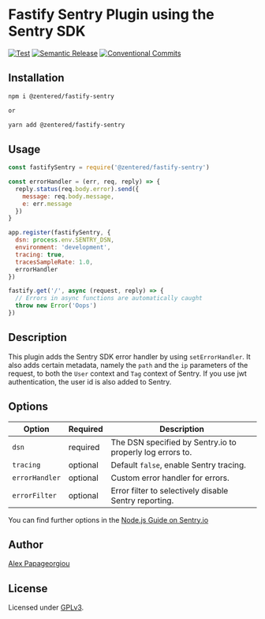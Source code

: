 # Fastify Sentry Plugin using the Sentry SDK

[![Test](https://github.com/zentered/fastify-sentry/actions/workflows/test.yml/badge.svg)](https://github.com/zentered/fastify-sentry/actions/workflows/test.yml)
[![Semantic Release](https://github.com/zentered/fastify-sentry/actions/workflows/publish.yml/badge.svg)](https://github.com/zentered/fastify-sentry/actions/workflows/publish.yml)
[![Conventional Commits](https://img.shields.io/badge/Conventional%20Commits-1.0.0-yellow.svg)](https://conventionalcommits.org)

## Installation

```bash
npm i @zentered/fastify-sentry

or

yarn add @zentered/fastify-sentry
```

## Usage

```js
const fastifySentry = require('@zentered/fastify-sentry')

const errorHandler = (err, req, reply) => {
  reply.status(req.body.error).send({
    message: req.body.message,
    e: err.message
  })
}

app.register(fastifySentry, {
  dsn: process.env.SENTRY_DSN,
  environment: 'development',
  tracing: true,
  tracesSampleRate: 1.0,
  errorHandler
})

fastify.get('/', async (request, reply) => {
  // Errors in async functions are automatically caught
  throw new Error('Oops')
})
```

## Description

This plugin adds the Sentry SDK error handler by using `setErrorHandler`. It also adds certain metadata, namely the `path` and the `ip` parameters of the request, to both the `User` context and `Tag` context of Sentry. If you use jwt authentication, the user id is also added to Sentry.

## Options

| Option         | Required | Description                                               |
| -------------- | -------- | --------------------------------------------------------- |
| `dsn`          | required | The DSN specified by Sentry.io to properly log errors to. |
| `tracing`      | optional | Default `false`, enable Sentry tracing.                   |
| `errorHandler` | optional | Custom error handler for errors.                          |
| `errorFilter`  | optional | Error filter to selectively disable Sentry reporting.     |

You can find further options in the [Node.js Guide on Sentry.io](https://docs.sentry.io/platforms/node/)

## Author

[Alex Papageorgiou](alex.ppg@pm.me)

## License

Licensed under [GPLv3](./LICENSE).
